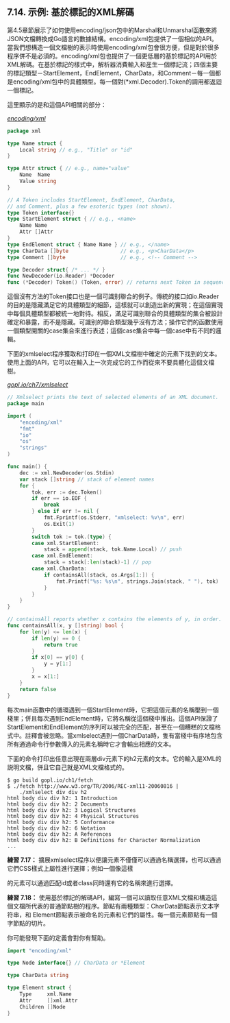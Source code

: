 ## 7.14. 示例: 基於標記的XML解碼

第4.5章節展示了如何使用encoding/json包中的Marshal和Unmarshal函數來將JSON文檔轉換成Go語言的數據結構。encoding/xml包提供了一個相似的API。當我們想構造一個文檔樹的表示時使用encoding/xml包會很方便，但是對於很多程序併不是必須的。encoding/xml包也提供了一個更低層的基於標記的API用於XML解碼。在基於標記的樣式中，解析器消費輸入和産生一個標記流；四個主要的標記類型－StartElement，EndElement，CharData，和Comment－每一個都是encoding/xml包中的具體類型。每一個對(\*xml.Decoder).Token的調用都返迴一個標記。

這里顯示的是和這個API相關的部分：

<u><i>encoding/xml</i></u>
```go
package xml

type Name struct {
	Local string // e.g., "Title" or "id"
}

type Attr struct { // e.g., name="value"
	Name  Name
	Value string
}

// A Token includes StartElement, EndElement, CharData,
// and Comment, plus a few esoteric types (not shown).
type Token interface{}
type StartElement struct { // e.g., <name>
    Name Name
    Attr []Attr
}
type EndElement struct { Name Name } // e.g., </name>
type CharData []byte                 // e.g., <p>CharData</p>
type Comment []byte                  // e.g., <!-- Comment -->

type Decoder struct{ /* ... */ }
func NewDecoder(io.Reader) *Decoder
func (*Decoder) Token() (Token, error) // returns next Token in sequence
```

這個沒有方法的Token接口也是一個可識别聯合的例子。傳統的接口如io.Reader的目的是隱藏滿足它的具體類型的細節，這樣就可以創造出新的實現；在這個實現中每個具體類型都被統一地對待。相反，滿足可識别聯合的具體類型的集合被設計確定和暴露，而不是隱藏。可識别的聯合類型幾乎沒有方法；操作它們的函數使用一個類型開關的case集合來進行表述；這個case集合中每一個case中有不同的邏輯。

下面的xmlselect程序獲取和打印在一個XML文檔樹中確定的元素下找到的文本。使用上面的API，它可以在輸入上一次完成它的工作而從來不要具體化這個文檔樹。

<u><i>gopl.io/ch7/xmlselect</i></u>
```go
// Xmlselect prints the text of selected elements of an XML document.
package main

import (
	"encoding/xml"
	"fmt"
	"io"
	"os"
	"strings"
)

func main() {
	dec := xml.NewDecoder(os.Stdin)
	var stack []string // stack of element names
	for {
		tok, err := dec.Token()
		if err == io.EOF {
			break
		} else if err != nil {
			fmt.Fprintf(os.Stderr, "xmlselect: %v\n", err)
			os.Exit(1)
		}
		switch tok := tok.(type) {
		case xml.StartElement:
			stack = append(stack, tok.Name.Local) // push
		case xml.EndElement:
			stack = stack[:len(stack)-1] // pop
		case xml.CharData:
			if containsAll(stack, os.Args[1:]) {
				fmt.Printf("%s: %s\n", strings.Join(stack, " "), tok)
			}
		}
	}
}

// containsAll reports whether x contains the elements of y, in order.
func containsAll(x, y []string) bool {
	for len(y) <= len(x) {
		if len(y) == 0 {
			return true
		}
		if x[0] == y[0] {
			y = y[1:]
		}
		x = x[1:]
	}
	return false
}
```

每次main函數中的循環遇到一個StartElement時，它把這個元素的名稱壓到一個棧里；併且每次遇到EndElement時，它將名稱從這個棧中推出。這個API保證了StartElement和EndElement的序列可以被完全的匹配，甚至在一個糟糕的文檔格式中。註釋會被忽略。當xmlselect遇到一個CharData時，隻有當棧中有序地包含所有通過命令行參數傳入的元素名稱時它才會輸出相應的文本。

下面的命令打印出任意出現在兩層div元素下的h2元素的文本。它的輸入是XML的説明文檔，併且它自己就是XML文檔格式的。

```
$ go build gopl.io/ch1/fetch
$ ./fetch http://www.w3.org/TR/2006/REC-xml11-20060816 |
    ./xmlselect div div h2
html body div div h2: 1 Introduction
html body div div h2: 2 Documents
html body div div h2: 3 Logical Structures
html body div div h2: 4 Physical Structures
html body div div h2: 5 Conformance
html body div div h2: 6 Notation
html body div div h2: A References
html body div div h2: B Definitions for Character Normalization
...
```

**練習 7.17：** 擴展xmlselect程序以便讓元素不僅僅可以通過名稱選擇，也可以通過它們CSS樣式上屬性進行選擇；例如一個像這樣<div id="page" class="wide">的元素可以通過匹配id或者class同時還有它的名稱來進行選擇。

**練習 7.18：** 使用基於標記的解碼API，編寫一個可以讀取任意XML文檔和構造這個文檔所代表的普通節點樹的程序。節點有兩種類型：CharData節點表示文本字符串，和 Element節點表示被命名的元素和它們的屬性。每一個元素節點有一個字節點的切片。

你可能發現下面的定義會對你有幫助。

```go
import "encoding/xml"

type Node interface{} // CharData or *Element

type CharData string

type Element struct {
	Type     xml.Name
	Attr     []xml.Attr
	Children []Node
}
```
